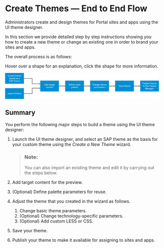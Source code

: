 <!-- loio0d2d662651d443288b5dce463acf4193 -->

# Create Themes — End to End Flow

Administrators create and design themes for Portal sites and apps using the UI theme designer.

In this section we provide detailed step by step instructions showing you how to create a new theme or change an existing one in order to brand your sites and apps.

The overall process is as follows:

Hover over a shape for an explanation, click the shape for more information.



![](images/Image_Map_Create_Themes_on_CF_50af03c.png)



<a name="loio0d2d662651d443288b5dce463acf4193__section_gcm_b4y_y3b"/>

## Summary

You perform the following major steps to build a theme using the UI theme designer:

1.  Launch the UI theme designer, and select an SAP theme as the basis for your custom theme using the *Create a New Theme* wizard.

    > ### Note:  
    > You can also import an existing theme and edit it by carrying out the steps below.

2.  Add target content for the preview.
3.  \(Optional\) Define palette parameters for reuse.
4.  Adjust the theme that you created in the wizard as follows.
    1.  Change basic theme parameters.
    2.  \(Optional\) Change technology-specific parameters.
    3.  \(Optional\) Add custom LESS or CSS.

5.  Save your theme.
6.  Publish your theme to make it available for assigning to sites and apps.


